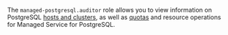The `managed-postgresql.auditor` role allows you to view information on PostgreSQL [hosts and clusters](../../managed-postgresql/concepts/index.md), as well as [quotas](../../managed-postgresql/concepts/limits.md#mpg-quotas) and resource operations for Managed Service for PostgreSQL.
